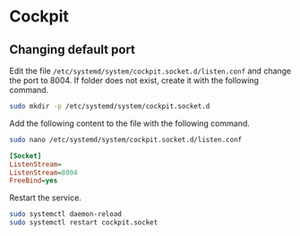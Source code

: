 # Cockpit

## Changing default port

Edit the file `/etc/systemd/system/cockpit.socket.d/listen.conf` and change the port to 8004.
If folder does not exist, create it with the following command.
```bash
sudo mkdir -p /etc/systemd/system/cockpit.socket.d
```

Add the following content to the file with the following command.
```bash
sudo nano /etc/systemd/system/cockpit.socket.d/listen.conf
```

```ini
[Socket]
ListenStream=
ListenStream=8004
FreeBind=yes
```

Restart the service.
```bash
sudo systemctl daemon-reload
sudo systemctl restart cockpit.socket
```
